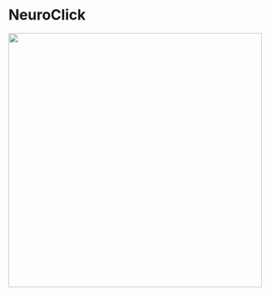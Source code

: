 # NeuroClick
<img src="https://admin.cgon.ru/storage/blog_posts/February2020/lhknq90GpRAZrG1DA2IF.jpg" width="500">
